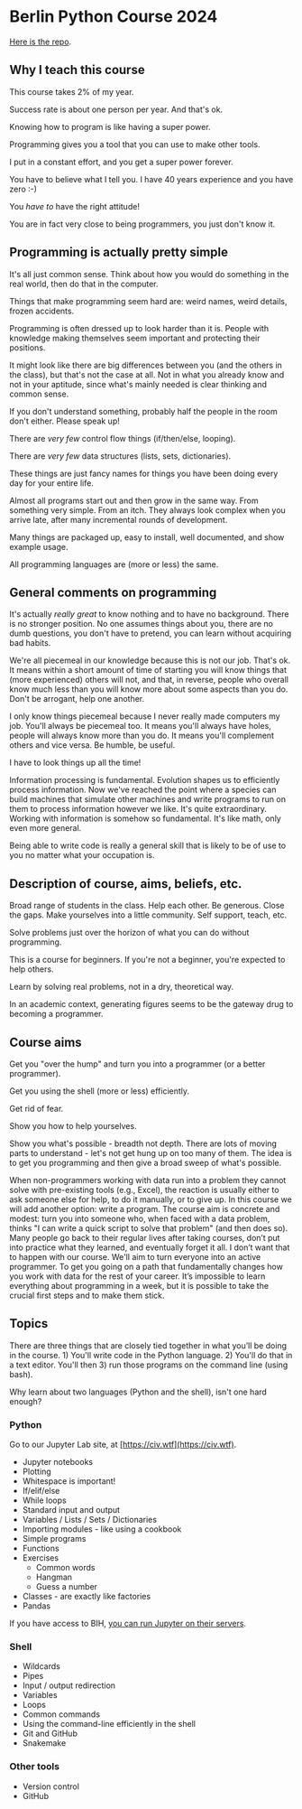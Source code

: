 # Berlin Python Course 2024

[Here is the repo](https://github.com/VirologyCharite/2024-berlin-python-course).

## Why I teach this course

This course takes 2% of my year.

Success rate is about one person per year. And that's ok.

Knowing how to program is like having a super power.

Programming gives you a tool that you can use to make other tools.

I put in a constant effort, and you get a super power forever.

You have to believe what I tell you. I have 40 years experience and you
have zero :-)

You _have to_ have the right attitude!

You are in fact very close to being programmers, you just don't know it.

## Programming is actually pretty simple

It's all just common sense. Think about how you would do something in the
real world, then do that in the computer.

Things that make programming seem hard are: weird names, weird details,
frozen accidents.

Programming is often dressed up to look harder than it is. People with
knowledge making themselves seem important and protecting their positions.

It might look like there are big differences between you (and the others in
the class), but that's not the case at all. Not in what you already know
and not in your aptitude, since what's mainly needed is clear thinking and
common sense.

If you don't understand something, probably half the people in the room
don't either. Please speak up!

There are _very few_ control flow things (if/then/else, looping).

There are _very few_ data structures (lists, sets, dictionaries).

These things are just fancy names for things you have been doing every day
for your entire life.

Almost all programs start out and then grow in the same way. From something
very simple.  From an itch. They always look complex when you arrive late,
after many incremental rounds of development.

Many things are packaged up, easy to install, well documented, and show
example usage.

All programming languages are (more or less) the same.

## General comments on programming

It's actually *really great* to know nothing and to have no background.
There is no stronger position. No one assumes things about you, there are
no dumb questions, you don't have to pretend, you can learn without
acquiring bad habits.

We're all piecemeal in our knowledge because this is not our job. That's
ok. It means within a short amount of time of starting you will know
things that (more experienced) others will not, and that, in reverse,
people who overall know much less than you will know more about some
aspects than you do. Don't be arrogant, help one another.

I only know things piecemeal because I never really made computers my
job. You'll always be piecemeal too. It means you'll always have holes,
people will always know more than you do. It means you'll complement others
and vice versa. Be humble, be useful.

I have to look things up all the time!

Information processing is fundamental. Evolution shapes us to efficiently
process information. Now we've reached the point where a species can build
machines that simulate other machines and write programs to run on them to
process information however we like. It's quite extraordinary.  Working
with information is somehow so fundamental.  It's like math, only even more
general.

Being able to write code is really a general skill that is likely to be of
use to you no matter what your occupation is.

## Description of course, aims, beliefs, etc.

Broad range of students in the class. Help each other. Be generous.  Close
the gaps. Make yourselves into a little community. Self support, teach,
etc.

Solve problems just over the horizon of what you can do without programming.

This is a course for beginners. If you're not a beginner, you're expected
to help others.

Learn by solving real problems, not in a dry, theoretical way.

In an academic context, generating figures seems to be the gateway drug to
becoming a programmer.

## Course aims

Get you "over the hump" and turn you into a programmer (or a better
programmer).

Get you using the shell (more or less) efficiently.

Get rid of fear.

Show you how to help yourselves.

Show you what's possible - breadth not depth. There are lots of moving
parts to understand - let's not get hung up on too many of them.  The idea
is to get you programming and then give a broad sweep of what's possible.

When non-programmers working with data run into a problem they cannot solve
with pre-existing tools (e.g., Excel), the reaction is usually either to
ask someone else for help, to do it manually, or to give up. In this course
we will add another option: write a program. The course aim is concrete and
modest: turn you into someone who, when faced with a data problem, thinks
"I can write a quick script to solve that problem" (and then does so). Many
people go back to their regular lives after taking courses, don’t put into
practice what they learned, and eventually forget it all. I don’t want that
to happen with our course. We'll aim to turn everyone into an active
programmer. To get you going on a path that fundamentally changes how you
work with data for the rest of your career. It’s impossible to learn
everything about programming in a week, but it is possible to take the
crucial first steps and to make them stick.

## Topics

There are three things that are closely tied together in what you’ll be
doing in the course. 1) You'll write code in the Python language. 2) You'll
do that in a text editor. You'll then 3) run those programs on the command
line (using bash).

Why learn about two languages (Python and the shell), isn't one hard enough?

### Python

Go to our Jupyter Lab site, at [https://civ.wtf](https://civ.wtf).

* Jupyter notebooks
* Plotting
* Whitespace is important!
* If/elif/else
* While loops
* Standard input and output
* Variables / Lists / Sets / Dictionaries
* Importing modules - like using a cookbook
* Simple programs
* Functions
* Exercises
    * Common words
    * Hangman
    * Guess a number
* Classes - are exactly like factories
* Pandas

If you have access to BIH, [you can run Jupyter on their
servers](https://hpc-docs.cubi.bihealth.org/ondemand/overview/).

### Shell

* Wildcards
* Pipes
* Input / output redirection
* Variables
* Loops
* Common commands
* Using the command-line efficiently in the shell
* Git and GitHub
* Snakemake

### Other tools

* Version control
* GitHub
